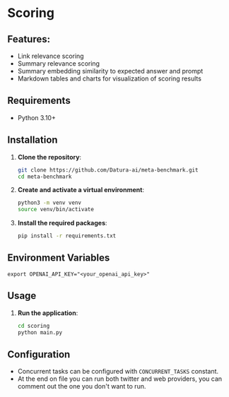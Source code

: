 # Scoring

## Features:

-   Link relevance scoring
-   Summary relevance scoring
-   Summary embedding similarity to expected answer and prompt
-   Markdown tables and charts for visualization of scoring results

## Requirements

-   Python 3.10+

## Installation

1. **Clone the repository**:

    ```bash
    git clone https://github.com/Datura-ai/meta-benchmark.git
    cd meta-benchmark
    ```

2. **Create and activate a virtual environment**:

    ```bash
    python3 -m venv venv
    source venv/bin/activate
    ```

3. **Install the required packages**:

    ```bash
    pip install -r requirements.txt
    ```

## Environment Variables

```
export OPENAI_API_KEY="<your_openai_api_key>"
```

## Usage

1. **Run the application**:

    ```bash
    cd scoring
    python main.py
    ```

## Configuration

-   Concurrent tasks can be configured with `CONCURRENT_TASKS` constant.
-   At the end on file you can run both twitter and web providers, you can comment out the one you don't want to run.
